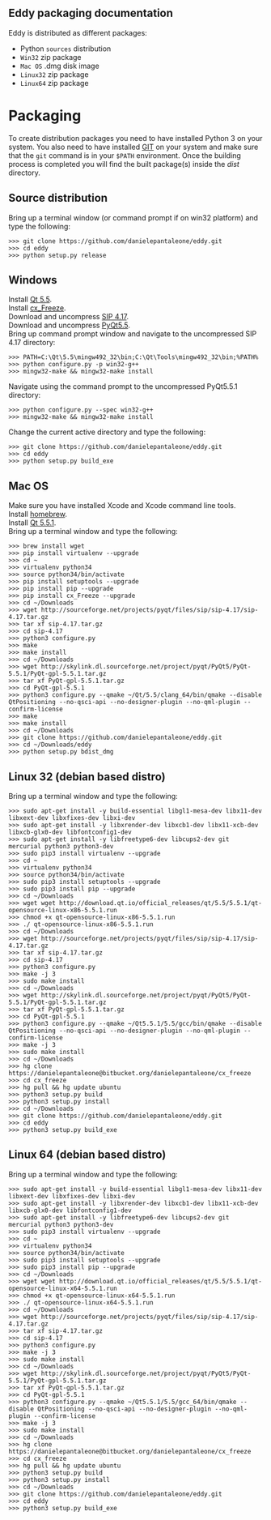 ## Eddy packaging documentation

Eddy is distributed as different packages:

* Python `sources` distribution
* `Win32` zip package
* `Mac OS` .dmg disk image
* `Linux32` zip package
* `Linux64` zip package

# Packaging

To create distribution packages you need to have installed Python 3 on your system. You also need 
to have installed [GIT](http://git-scm.com/) on your system and make sure that the `git` command
is in your `$PATH` environment. Once the building process is completed you will find the built 
package(s) inside the *dist* directory.

## Source distribution

Bring up a terminal window (or command prompt if on win32 platform) and type the following:
    
    >>> git clone https://github.com/danielepantaleone/eddy.git
    >>> cd eddy
    >>> python setup.py release

## Windows

Install [Qt 5.5](http://download.qt.io/official_releases/qt/5.5/5.5.1/qt-opensource-windows-x86-mingw492-5.5.1.exe).    
Install [cx_Freeze](https://pypi.python.org/pypi/cx_Freeze/4.3.4).  
Download and uncompress [SIP 4.17](http://sourceforge.net/projects/pyqt/files/sip/sip-4.17/sip-4.17.zip).  
Download and uncompress [PyQt5.5](http://sourceforge.net/projects/pyqt/files/PyQt5/PyQt-5.5/PyQt-gpl-5.5.zip).  
Bring up command prompt window and navigate to the uncompressed SIP 4.17 directory:

    >>> PATH=C:\Qt\5.5\mingw492_32\bin;C:\Qt\Tools\mingw492_32\bin;%PATH%
    >>> python configure.py -p win32-g++
    >>> mingw32-make && mingw32-make install
    
Navigate using the command prompt to the uncompressed PyQt5.5.1 directory:

    >>> python configure.py --spec win32-g++
    >>> mingw32-make && mingw32-make install

Change the current active directory and type the following:

    >>> git clone https://github.com/danielepantaleone/eddy.git
    >>> cd eddy
    >>> python setup.py build_exe
    
## Mac OS

Make sure you have installed Xcode and Xcode command line tools.  
Install [homebrew](http://brew.sh/).  
Install [Qt 5.5.1](http://download.qt.io/official_releases/qt/5.5/5.5.1/qt-opensource-mac-x64-clang-5.5.1.dmg).  
Bring up a terminal window and type the following:
    
    >>> brew install wget
    >>> pip install virtualenv --upgrade
    >>> cd ~
    >>> virtualenv python34
    >>> source python34/bin/activate
    >>> pip install setuptools --upgrade
    >>> pip install pip --upgrade
    >>> pip install cx_Freeze --upgrade
    >>> cd ~/Downloads
    >>> wget http://sourceforge.net/projects/pyqt/files/sip/sip-4.17/sip-4.17.tar.gz
    >>> tar xf sip-4.17.tar.gz
    >>> cd sip-4.17
    >>> python3 configure.py
    >>> make
    >>> make install
    >>> cd ~/Downloads
    >>> wget http://skylink.dl.sourceforge.net/project/pyqt/PyQt5/PyQt-5.5.1/PyQt-gpl-5.5.1.tar.gz
    >>> tar xf PyQt-gpl-5.5.1.tar.gz
    >>> cd PyQt-gpl-5.5.1
    >>> python3 configure.py --qmake ~/Qt/5.5/clang_64/bin/qmake --disable QtPositioning --no-qsci-api --no-designer-plugin --no-qml-plugin --confirm-license
    >>> make
    >>> make install
    >>> cd ~/Downloads
    >>> git clone https://github.com/danielepantaleone/eddy.git
    >>> cd ~/Downloads/eddy
    >>> python setup.py bdist_dmg

## Linux 32 (debian based distro)

Bring up a terminal window and type the following:

    >>> sudo apt-get install -y build-essential libgl1-mesa-dev libx11-dev libxext-dev libxfixes-dev libxi-dev
    >>> sudo apt-get install -y libxrender-dev libxcb1-dev libx11-xcb-dev libxcb-glx0-dev libfontconfig1-dev 
    >>> sudo apt-get install -y libfreetype6-dev libcups2-dev git mercurial python3 python3-dev
    >>> sudo pip3 install virtualenv --upgrade
    >>> cd ~
    >>> virtualenv python34
    >>> source python34/bin/activate
    >>> sudo pip3 install setuptools --upgrade
    >>> sudo pip3 install pip --upgrade
    >>> cd ~/Downloads
    >>> wget wget http://download.qt.io/official_releases/qt/5.5/5.5.1/qt-opensource-linux-x86-5.5.1.run
    >>> chmod +x qt-opensource-linux-x86-5.5.1.run
    >>> ./ qt-opensource-linux-x86-5.5.1.run
    >>> cd ~/Downloads
    >>> wget http://sourceforge.net/projects/pyqt/files/sip/sip-4.17/sip-4.17.tar.gz
    >>> tar xf sip-4.17.tar.gz
    >>> cd sip-4.17
    >>> python3 configure.py
    >>> make -j 3
    >>> sudo make install
    >>> cd ~/Downloads
    >>> wget http://skylink.dl.sourceforge.net/project/pyqt/PyQt5/PyQt-5.5.1/PyQt-gpl-5.5.1.tar.gz
    >>> tar xf PyQt-gpl-5.5.1.tar.gz
    >>> cd PyQt-gpl-5.5.1
    >>> python3 configure.py --qmake ~/Qt5.5.1/5.5/gcc/bin/qmake --disable QtPositioning --no-qsci-api --no-designer-plugin --no-qml-plugin --confirm-license
    >>> make -j 3
    >>> sudo make install
    >>> cd ~/Downloads
    >>> hg clone https://danielepantaleone@bitbucket.org/danielepantaleone/cx_freeze
    >>> cd cx_freeze
    >>> hg pull && hg update ubuntu
    >>> python3 setup.py build
    >>> python3 setup.py install
    >>> cd ~/Downloads
    >>> git clone https://github.com/danielepantaleone/eddy.git
    >>> cd eddy
    >>> python3 setup.py build_exe
    
## Linux 64 (debian based distro)

Bring up a terminal window and type the following:
    
    >>> sudo apt-get install -y build-essential libgl1-mesa-dev libx11-dev libxext-dev libxfixes-dev libxi-dev
    >>> sudo apt-get install -y libxrender-dev libxcb1-dev libx11-xcb-dev libxcb-glx0-dev libfontconfig1-dev 
    >>> sudo apt-get install -y libfreetype6-dev libcups2-dev git mercurial python3 python3-dev
    >>> sudo pip3 install virtualenv --upgrade
    >>> cd ~
    >>> virtualenv python34
    >>> source python34/bin/activate
    >>> sudo pip3 install setuptools --upgrade
    >>> sudo pip3 install pip --upgrade
    >>> cd ~/Downloads
    >>> wget wget http://download.qt.io/official_releases/qt/5.5/5.5.1/qt-opensource-linux-x64-5.5.1.run
    >>> chmod +x qt-opensource-linux-x64-5.5.1.run
    >>> ./ qt-opensource-linux-x64-5.5.1.run
    >>> cd ~/Downloads
    >>> wget http://sourceforge.net/projects/pyqt/files/sip/sip-4.17/sip-4.17.tar.gz
    >>> tar xf sip-4.17.tar.gz
    >>> cd sip-4.17
    >>> python3 configure.py
    >>> make -j 3
    >>> sudo make install
    >>> cd ~/Downloads
    >>> wget http://skylink.dl.sourceforge.net/project/pyqt/PyQt5/PyQt-5.5.1/PyQt-gpl-5.5.1.tar.gz
    >>> tar xf PyQt-gpl-5.5.1.tar.gz
    >>> cd PyQt-gpl-5.5.1
    >>> python3 configure.py --qmake ~/Qt5.5.1/5.5/gcc_64/bin/qmake --disable QtPositioning --no-qsci-api --no-designer-plugin --no-qml-plugin --confirm-license
    >>> make -j 3
    >>> sudo make install
    >>> cd ~/Downloads
    >>> hg clone https://danielepantaleone@bitbucket.org/danielepantaleone/cx_freeze
    >>> cd cx_freeze
    >>> hg pull && hg update ubuntu
    >>> python3 setup.py build
    >>> python3 setup.py install
    >>> cd ~/Downloads
    >>> git clone https://github.com/danielepantaleone/eddy.git
    >>> cd eddy
    >>> python3 setup.py build_exe